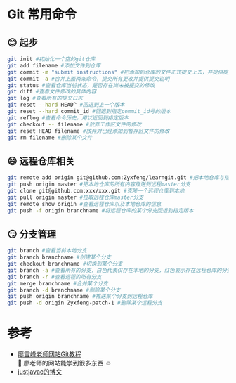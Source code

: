 # Git 常用命令
## :blush: 起步
```Bash
git init #初始化一个空的git仓库
git add filename #添加文件到仓库
git commit -m "submit instructions" #把添加到仓库的文件正式提交上去，并提供提交说明
git commit -a #合并上面两条命令，提交所有更改并提供提交说明
git status #查看仓库当前状态，是否存在尚未被提交的修改
git diff #查看文件修改的具体内容
git log #查看所有的提交日志
git reset --hard HEAD^ #回退到上一个版本
git reset --hard commit_id #回退到指定commit_id号的版本
git reflog #查看命令历史，用以返回到指定版本
git checkout -- filename #放弃工作区文件的修改
git reset HEAD filename #放弃对已经添加到暂存区文件的修改
git rm filename #删除某个文件
```
## :smile: 远程仓库相关
```bash
git remote add origin git@github.com:Zyxfeng/learngit.git #把本地仓库与指定的远程仓库关联,并把远程库命名为origin
git push origin master #把本地仓库的所有内容推送到远程master分支
git clone git@github.com:xxx/xxx.git #克隆一个远程仓库到本地
git pull origin master #拉取远程仓库master分支
git remote show origin #查看远程仓库以及本地仓库的信息
git push -f origin branchname #将远程仓库的某个分支回退到指定版本
```
## :smirk: 分支管理
```bash
git branch #查看当前本地分支
git branch branchname #创建某个分支
git checkout branchname #切换到某个分支
git branch -a #查看所有的分支，白色代表仅存在本地的分支，红色表示存在远程仓库的分支
git branch -r #查看远程的所有分支
git merge branchname #合并某个分支
git branch -d branchname #删除某个分支
git push origin branchname #推送某个分支到远程仓库
git push -d origin Zyxfeng-patch-1 #删除某个远程分支
```
# 参考
+ [廖雪峰老师网站Git教程](https://www.liaoxuefeng.com/wiki/0013739516305929606dd18361248578c67b8067c8c017b000)  
 :man: 廖老师的网站能学到很多东西 :relaxed:
+ [justjavac的博文](http://justjavac.com/tags.html#git-ref)  